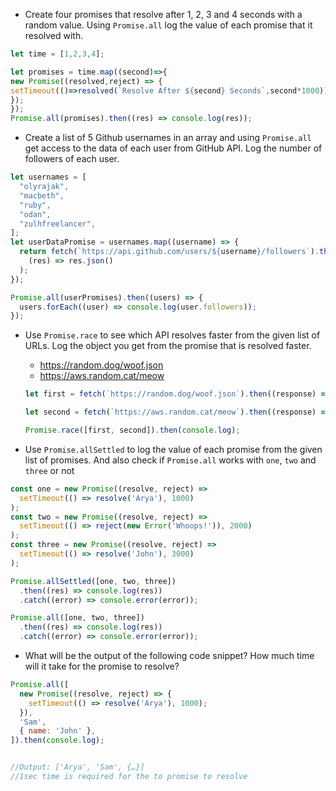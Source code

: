 - Create four promises that resolve after 1, 2, 3 and 4 seconds with a random value. Using `Promise.all` log the value of each promise that it resolved with.
```js
let time = [1,2,3,4];

let promises = time.map((second)=>{
new Promise((resolved,reject) => {
setTimeout(()=>resolved(`Resolve After ${second} Seconds`,second*1000));
});
});
Promise.all(promises).then((res) => console.log(res)); 
```
- Create a list of 5 Github usernames in an array and using `Promise.all` get access to the data of each user from GitHub API. Log the number of followers of each user.
```js
let usernames = [
  "olyrajak",
  "macbeth",
  "ruby",
  "odan",
  "zulhfreelancer",
];
let userDataPromise = usernames.map((username) => {
  return fetch(`https://api.github.com/users/${username}/followers`).then(
    (res) => res.json()
  );
});

Promise.all(userPromises).then((users) => {
  users.forEach((user) => console.log(user.followers));
});
```



- Use `Promise.race` to see which API resolves faster from the given list of URLs. Log the object you get from the promise that is resolved faster.

  - https://random.dog/woof.json
  - https://aws.random.cat/meow

  ```js
  let first = fetch(`https://random.dog/woof.json`).then((response) => response.json());

  let second = fetch(`https://aws.random.cat/meow`).then((response) => response.json());

  Promise.race([first, second]).then(console.log);
  ```

- Use `Promise.allSettled` to log the value of each promise from the given list of promises. And also check if `Promise.all` works with `one`, `two` and `three` or not

```js
const one = new Promise((resolve, reject) =>
  setTimeout(() => resolve('Arya'), 1000)
);
const two = new Promise((resolve, reject) =>
  setTimeout(() => reject(new Error('Whoops!')), 2000)
);
const three = new Promise((resolve, reject) =>
  setTimeout(() => resolve('John'), 3000)
);

Promise.allSettled([one, two, three])
  .then((res) => console.log(res))
  .catch((error) => console.error(error));

Promise.all([one, two, three])
  .then((res) => console.log(res))
  .catch((error) => console.error(error));
```

- What will be the output of the following code snippet? How much time will it take for the promise to resolve?

```js
Promise.all([
  new Promise((resolve, reject) => {
    setTimeout(() => resolve('Arya'), 1000);
  }),
  'Sam',
  { name: 'John' },
]).then(console.log);


//Output: ['Arya', 'Sam', {…}]
//1sec time is required for the to promise to resolve
```
